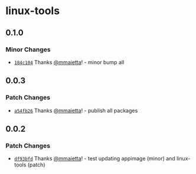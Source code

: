 # linux-tools

## 0.1.0

### Minor Changes

- [`184c104`](https://github.com/electron-userland/electron-builder-binaries/commit/184c1042da36468d3b320dad1cdc2dfe3f3057b5) Thanks [@mmaietta](https://github.com/mmaietta)! - minor bump all

## 0.0.3

### Patch Changes

- [`a54fb26`](https://github.com/electron-userland/electron-builder-binaries/commit/a54fb267a8d3347c7970910b95d89183ac0dba90) Thanks [@mmaietta](https://github.com/mmaietta)! - publish all packages

## 0.0.2

### Patch Changes

- [`df93bfd`](https://github.com/electron-userland/electron-builder-binaries/commit/df93bfdcfa449b9fa51916177e01486e776e6c6a) Thanks [@mmaietta](https://github.com/mmaietta)! - test updating appimage (minor) and linux-tools (patch)
